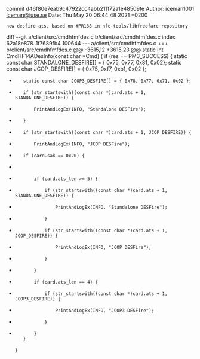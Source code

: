 commit d46f80e7eab9c47922cc4abb211f72a1e48509fe
Author: iceman1001 <iceman@iuse.se>
Date:   Thu May 20 06:44:48 2021 +0200

    new desfire ats, based on #PR138 in nfc-tools/libfreefare repository

diff --git a/client/src/cmdhfmfdes.c b/client/src/cmdhfmfdes.c
index 62a18e878..1f7689fb4 100644
--- a/client/src/cmdhfmfdes.c
+++ b/client/src/cmdhfmfdes.c
@@ -3615,12 +3615,23 @@ static int CmdHF14ADesInfo(const char *Cmd) {
     if (res == PM3_SUCCESS) {
         static const char STANDALONE_DESFIRE[] = { 0x75, 0x77, 0x81, 0x02};
         static const char JCOP_DESFIRE[] = { 0x75, 0xf7, 0xb1, 0x02 };
+        static const char JCOP3_DESFIRE[] = { 0x78, 0x77, 0x71, 0x02 };
 
-        if (str_startswith((const char *)card.ats + 1, STANDALONE_DESFIRE)) {
-            PrintAndLogEx(INFO, "Standalone DESFire");
-        }
-        if (str_startswith((const char *)card.ats + 1, JCOP_DESFIRE)) {
-            PrintAndLogEx(INFO, "JCOP DESFire");
+        if (card.sak == 0x20) {
+
+            if (card.ats_len >= 5) {
+                if (str_startswith((const char *)card.ats + 1, STANDALONE_DESFIRE)) {
+                    PrintAndLogEx(INFO, "Standalone DESFire");
+                }
+                if (str_startswith((const char *)card.ats + 1, JCOP_DESFIRE)) {
+                    PrintAndLogEx(INFO, "JCOP DESFire");
+                }
+            }
+            if (card.ats_len == 4) {
+                if (str_startswith((const char *)card.ats + 1, JCOP3_DESFIRE)) {
+                    PrintAndLogEx(INFO, "JCOP3 DESFire");
+                }
+            }
         }
     }
 
